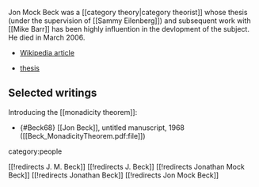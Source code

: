 Jon Mock Beck was a [[category theory|category theorist]] whose thesis (under the supervision of [[Sammy Eilenberg]]) and subsequent work with [[Mike Barr]] has been highly influention in the devlopment of the subject.  He died in March 2006.


* [Wikipedia article](http://en.wikipedia.org/wiki/Jonathan_Mock_Beck)

* [thesis](http://www.tac.mta.ca/tac/reprints/articles/2/tr2abs.html)

## Selected writings

Introducing the [[monadicity theorem]]:

* {#Beck68} [[Jon Beck]], untitled manuscript, 1968 ([[Beck_MonadicityTheorem.pdf:file]])


category:people

[[!redirects J. M. Beck]]
[[!redirects J. Beck]]
[[!redirects Jonathan Mock Beck]]
[[!redirects Jonathan Beck]]
[[!redirects Jon Mock Beck]]